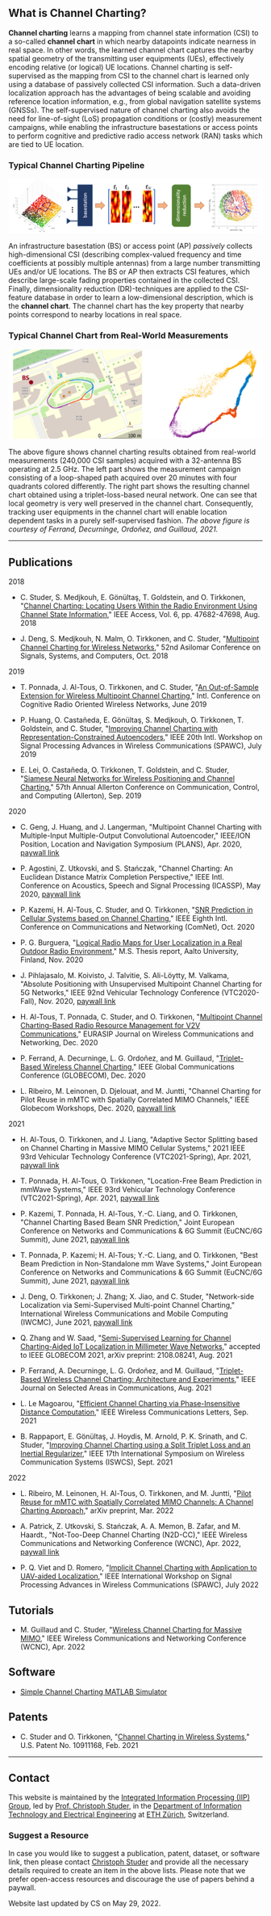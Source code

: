 
## What is Channel Charting?

**Channel charting** learns a mapping from channel state information (CSI) to a so-called **channel chart** in which nearby datapoints indicate nearness in real space. In other words, the learned channel chart captures the nearby spatial geometry of the transmitting user equipments (UEs), effectively encoding relative (or logical) UE locations. Channel charting is self-supervised as the mapping from CSI to the channel chart is learned only using a database of passively collected CSI information. Such a data-driven localization approach has the advantages of being scalable and avoiding reference location information, e.g., from global navigation satellite systems (GNSSs). The self-supervised nature of channel charting also avoids the need for line-of-sight (LoS) propagation conditions or (costly) measurement campaigns, while enabling the infrastructure basestations or access points to perform cognitive and predictive radio access network (RAN) tasks which are tied to UE location. 

### Typical Channel Charting Pipeline 

![channel charting pipeline](images/channel_charting_pipeline.png)

An infrastructure basestation (BS) or access point (AP) *passively* collects high-dimensional CSI (describing complex-valued frequency and time coefficients at possibly multiple antennas) from a large number transmitting UEs and/or UE locations. The BS or AP then extracts CSI features, which describe large-scale fading properties contained in the collected CSI. Finally, dimensionality reduction (DR)-techniques are applied to the CSI-feature database in order to learn a low-dimensional description, which is the **channel chart**. The channel chart has the key property that nearby points correspond to nearby locations in real space. 

### Typical Channel Chart from Real-World Measurements

![channel charting pipeline](images/real_channel_chart.png)

The above figure shows channel charting results obtained from real-world measurements (240,000 CSI samples) acquired with a 32-antenna BS operating at 2.5 GHz. The left part shows the measurement campaign consisting of a loop-shaped path acquired over 20 minutes with four quadrants colored differently. The right part shows the resulting channel chart obtained using a triplet-loss-based neural network. One can see that local geometry is very well preserved in the channel chart. Consequently, tracking user equipments in the channel chart will enable location dependent tasks in a purely self-supervised fashion. *The above figure is courtesy of Ferrand, Decurninge, Ordoñez, and Guillaud, 2021.*  

* * *

## Publications

2018 

* C. Studer, S. Medjkouh, E. Gönültaş, T. Goldstein, and O. Tirkkonen, "<a href="https://ieeexplore.ieee.org/abstract/document/8444621">Channel Charting: Locating Users Within  the Radio Environment Using Channel State Information</a>," IEEE Access, Vol. 6, pp. 47682-47698, Aug. 2018

* J. Deng, S. Medjkouh, N. Malm, O. Tirkkonen, and C. Studer, "<a href="https://www.research-collection.ethz.ch/handle/20.500.11850/461322">Multipoint Channel Charting for Wireless Networks</a>," 52nd Asilomar Conference on Signals, Systems, and Computers, Oct. 2018

2019 

* T. Ponnada, J. Al-Tous, O. Tirkkonen, and C. Studer, "<a href="https://www.research-collection.ethz.ch/handle/20.500.11850/461386">An Out-of-Sample Extension for Wireless Multipoint Channel Charting</a>," Intl. Conference on Cognitive Radio Oriented Wireless Networks, June 2019

* P. Huang, O. Castañeda, E. Gönültaş, S. Medjkouh, O. Tirkkonen, T. Goldstein, and C. Studer, "<a href="https://arxiv.org/abs/1908.02878">Improving Channel Charting with Representation-Constrained Autoencoders</a>," IEEE 20th Intl. Workshop on Signal Processing Advances in Wireless Communications (SPAWC), July 2019

* E. Lei, O. Castañeda, O. Tirkkonen, T. Goldstein, and C. Studer, "<a href="https://arxiv.org/abs/1909.13355">Siamese Neural Networks for Wireless Positioning and Channel Charting</a>," 57th Annual Allerton Conference on Communication, Control, and Computing (Allerton), Sep. 2019

2020

* C. Geng, J. Huang, and J. Langerman, "Multipoint Channel Charting with Multiple-Input Multiple-Output Convolutional Autoencoder," IEEE/ION Position, Location and Navigation Symposium (PLANS), Apr. 2020, <a href="https://ieeexplore.ieee.org/document/9109875">paywall link</a>

* P. Agostini, Z. Utkovski, and S. Stańczak, "Channel Charting: An Euclidean Distance Matrix Completion Perspective," IEEE Intl. Conference on Acoustics, Speech and Signal Processing (ICASSP), May 2020, <a href="https://ieeexplore.ieee.org/abstract/document/9053639">paywall link</a>

* P. Kazemi, H. Al-Tous, C. Studer, and O. Tirkkonen, "<a href="https://acris.aalto.fi/ws/portalfiles/portal/61183483/SNR_Prediction_in_Cellular_Systems_based_on_Channel_Charting.pdf">SNR Prediction in Cellular Systems based on Channel Charting</a>," IEEE Eighth Intl. Conference on Communications and Networking (ComNet), Oct. 2020

* P. G. Burguera, "<a href="https://aaltodoc.aalto.fi/bitstream/handle/123456789/97603/master_Garau_Burguera_Pere_2020.pdf?sequence=1">Logical Radio Maps for User Localization in a Real Outdoor Radio Environment</a>," M.S. Thesis report, Aalto University, Finland, Nov. 2020

* J. Pihlajasalo, M. Koivisto, J. Talvitie, S. Ali-Löytty, M. Valkama, "Absolute Positioning with Unsupervised Multipoint Channel Charting for 5G Networks," IEEE 92nd Vehicular Technology Conference (VTC2020-Fall), Nov. 2020, <a href="https://ieeexplore.ieee.org/document/9348571">paywall link</a>

* H. Al-Tous, T. Ponnada, C. Studer, and O. Tirkkonen, "<a href="https://www.research-collection.ethz.ch/handle/20.500.11850/452594">Multipoint Channel Charting-Based Radio Resource Management for V2V Communications</a>," EURASIP Journal on Wireless Communications and Networking, Dec. 2020

* P. Ferrand, A. Decurninge, L. G. Ordoñez, and M. Guillaud, "<a href="https://arxiv.org/abs/2005.12242">Triplet-Based Wireless Channel Charting</a>," IEEE Global Communications Conference (GLOBECOM), Dec. 2020

* L. Ribeiro, M. Leinonen, D. Djelouat, and M. Juntti, "Channel Charting for Pilot Reuse in mMTC with Spatially Correlated MIMO Channels,"  IEEE Globecom Workshops, Dec. 2020, <a href="https://ieeexplore.ieee.org/abstract/document/9367434">paywall link</a>

2021

* H. Al-Tous, O. Tirkkonen, and J. Liang, "Adaptive Sector Splitting based on Channel Charting in Massive MIMO Cellular Systems," 2021 IEEE 93rd Vehicular Technology Conference (VTC2021-Spring), Apr. 2021, <a href="https://ieeexplore.ieee.org/document/9448830">paywall link</a>

* T. Ponnada, H. Al-Tous, O. Tirkkonen, "Location-Free Beam Prediction in mmWave Systems," IEEE 93rd Vehicular Technology Conference (VTC2021-Spring), Apr. 2021, <a href="https://ieeexplore.ieee.org/document/9448938">paywall link</a>

* P. Kazemi, T. Ponnada, H. Al-Tous, Y.-C. Liang, and O. Tirkkonen, "Channel Charting Based Beam SNR Prediction," Joint European Conference on Networks and Communications & 6G Summit (EuCNC/6G Summit), June 2021, <a href="https://ieeexplore.ieee.org/abstract/document/9482548">paywall link</a>

* T. Ponnada, P. Kazemi; H. Al-Tous; Y.-C. Liang, and O. Tirkkonen, "Best Beam Prediction in Non-Standalone mm Wave Systems," Joint European Conference on Networks and Communications & 6G Summit (EuCNC/6G Summit), June 2021, <a href="https://ieeexplore.ieee.org/abstract/document/9482504">paywall link</a>

* J. Deng, O. Tirkkonen; J. Zhang; X. Jiao, and C. Studer, "Network-side Localization via Semi-Supervised Multi-point Channel Charting,"  International Wireless Communications and Mobile Computing (IWCMC), June 2021, <a href="https://ieeexplore.ieee.org/abstract/document/9498723">paywall link</a>

* Q. Zhang and W. Saad, "<a href="https://arxiv.org/abs/2108.08241">Semi-Supervised Learning for Channel Charting-Aided IoT Localization in Millimeter Wave Networks</a>," accepted to IEEE GLOBECOM 2021, arXiv preprint: 2108.08241, Aug. 2021

* P. Ferrand, A. Decurninge, L. G. Ordoñez, and M. Guillaud, "<a href="https://doi.org/10.1109/JSAC.2021.3087251">Triplet-Based Wireless Channel Charting: Architecture and Experiments</a>," IEEE Journal on Selected Areas in Communications, Aug. 2021

* L. Le Magoarou, "<a href="https://arxiv.org/abs/2104.13184v2">Efficient Channel Charting via Phase-Insensitive Distance Computation</a>," IEEE Wireless Communications Letters, Sep. 2021

* B. Rappaport, E. Gönültaş, J. Hoydis, M. Arnold, P. K. Srinath, and C. Studer, "<a href="https://arxiv.org/abs/2110.11279">Improving Channel Charting using a Split Triplet Loss and an Inertial Regularizer</a>," IEEE 17th International Symposium on Wireless Communication Systems (ISWCS), Sept. 2021

2022

* L. Ribeiro, M. Leinonen, H. Al-Tous, O. Tirkkonen, and M. Juntti, "<a href="https://arxiv.org/abs/2203.06651">Pilot Reuse for mMTC with Spatially Correlated MIMO Channels: A Channel Charting Approach</a>," arXiv preprint, Mar. 2022 

* A. Patrick, Z. Utkovski, S. Stańczak, A. A. Memon, B. Zafar, and M. Haardt., "Not-Too-Deep Channel Charting (N2D-CC)," IEEE Wireless Communications and Networking Conference (WCNC), Apr. 2022, <a href="https://ieeexplore.ieee.org/abstract/document/9771913">paywall link</a>

* P. Q. Viet and D. Romero, "<a href="https://arxiv.org/pdf/2204.10690.pdf">Implicit Channel Charting with Application to UAV-aided Localization</a>," IEEE International Workshop on Signal Processing Advances in Wireless Communications (SPAWC), July 2022 
 
## Tutorials

* M. Guillaud and C. Studer, "<a href="https://github.com/channelcharting/channelcharting.github.io/blob/main/pdf/channel_charting_tutorial.pdf">Wireless Channel Charting for Massive MIMO</a>," IEEE Wireless Communications and Networking Conference (WCNC), Apr. 2022

## Software

* <a href="https://github.com/IIP-Group/ChannelCharting">Simple Channel Charting MATLAB Simulator</a>

## Patents

* C. Studer and O. Tirkkonen, "<a href="https://patents.google.com/patent/US10911168B2/en">Channel Charting in Wireless Systems</a>," U.S. Patent No. 10911168, Feb. 2021



* * *

## Contact

This website is maintained by the <a href="https://iip.ethz.ch/">Integrated Information Processing (IIP) Group</a>, led by <a href="mailto:studer@ethz.ch?subject=Channel Charting Repository">Prof. Christoph Studer</a>, in the <a href="https://ee.ethz.ch/">Department of Information Technology and Electrical Engineering</a> at <a href="https://ethz.ch/en.html">ETH Zürich</a>, Switzerland. 

### Suggest a Resource

In case you would like to suggest a publication, patent, dataset, or software link, then please contact  <a href="mailto:studer@ethz.ch?subject=New Channel Charting Resource">Christoph Studer</a> and provide all the necessary details required to create an item in the above lists. Please note that we prefer open-access resources and discourage the use of papers behind a paywall. 

Website last updated by CS on May 29, 2022. 
